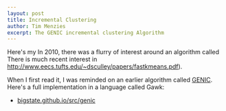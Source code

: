 ```yaml
---
layout: post
title: Incremental Clustering
author: Tim Menzies
excerpt: The GENIC incremental clustering Algorithm
---
```


Here's my 
In 2010, there was a flurry of interest around an
algorithm called There is much recent interest in
http://www.eecs.tufts.edu/~dsculley/papers/fastkmeans.pdf).

When I first read it, I was reminded on an earlier algorithm called
[GENIC](http://goo.gl/rOFlvA). Here's a full implementation
in a language called Gawk:

+ [bigstate.github.io/src/genic](https://github.com/bigstate/bigstate.github.io/tree/master/src/genic)
